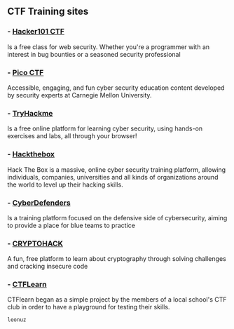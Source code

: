 ## CTF Training sites

### - [Hacker101 CTF](https://ctf.hacker101.com/)
Is a free class for web security. Whether you're a programmer with an interest in bug bounties or a seasoned security professional
### - [Pico CTF](https://picoctf.org/)
Accessible, engaging, and fun cyber security education content developed by security experts at Carnegie Mellon University.
### - [TryHackme](http://tryhackme.com/)
Is a free online platform for learning cyber security, using hands-on exercises and labs, all through your browser!
### - [Hackthebox](https://www.hackthebox.eu/)
Hack The Box is a massive, online cyber security training platform, allowing individuals, companies, universities and all kinds of organizations around the world to level up their hacking skills.
### - [CyberDefenders](https://cyberdefenders.org/)
Is a training platform focused on the defensive side of cybersecurity, aiming to provide a place for blue teams to practice
### - [CRYPTOHACK](https://cryptohack.org/)
A fun, free platform to learn about cryptography through solving challenges and cracking insecure code  
### - [CTFLearn](https://ctflearn.com/)
CTFlearn began as a simple project by the members of a local school's CTF club in order to have a playground for testing their skills.

`leonuz`
